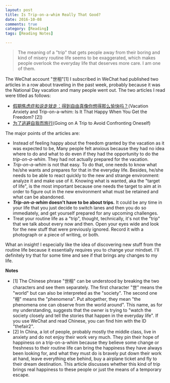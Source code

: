 ```yaml
---
layout: post
title: Is Trip-on-a-whim Really That Good?
date: 2016-10-08
comments: true
category: [Reading]
tags: [Reading Notes]

---
```


> The meaning of a "trip" that gets people away from their boring and kind of misery routine life seems to be exaggerated, which makes people overlook the everyday life that deserves more care. I am one of them.

The WeChat account "世相"[1] I subscribed in WeChat had published two articles in a row about traveling in the past week, probably because it was the National Day vacation and many people went out. The two articles I read were titled as follows:

* [假期焦虑症和说走就走：得到自由真像你想得那么愉快吗？](https://mp.weixin.qq.com/s?__biz=MzI2OTA3MTA5Mg==&mid=2651749385&idx=1&sn=72501c4527421758645b64d7ce66a8f5&chksm=f11f3b92c668b284d0668b7264a3ed6fc4a3670b52bcde3b24954673adf8c1f4682da47f31ea&mpshare=1&scene=1&srcid=1008F1eGNcGTvkjxF2wB8L2a&key=79512945a1fcb0e2fc92017e42b58634b9de63e3ffbefcc782c1578f58169d345e0b51fe07c4f4422c91fe3aec8ed345&ascene=0&uin=MjAxMzgyODc2Mg%3D%3D)(Vacation Anxiety and Trip-on-a-whim: Is It That Happy When You Get the Freedom? [2])
* [为了逃避自我而旅行](https://mp.weixin.qq.com/s?__biz=MzI2OTA3MTA5Mg==&mid=2651749386&idx=1&sn=c80d2bf371fea38144025619d21b50a5&chksm=f11f3b91c668b287750625228de63d5038f7f5ede58f5d60df410a2dbd93ebb0a071dc6e1bc8&mpshare=1&scene=1&srcid=1008uexAdCT46qFBnGerN6KV&key=79512945a1fcb0e2da5871d5de3e07d2aeec299826d59068ee4910a2a47d1fb9aee4dd11caf02edab1c74c5a445cf2cb&ascene=0&uin=MjAxMzgyODc2Mg%3D%3D)(Going on A Trip to Avoid Confronting Oneself)

The major points of the articles are:

* Instead of feeling happy about the freedom granted by the vacation as it was expected to be, Many people felt anxious because they had no idea where to do and what to do even if they had the opportunity to do the *trip-on-a-whim*. They had not actually prepared for the vacation.
* *Trip-on-a-whim* is not that easy. To do that, one needs to know what he/she wants and prepares for that in the everyday life. Besides, he/she needs to be able to react quickly to the new and strange environment: analyze it and make use of it. Knowing what is wanted, aka the "target of life", is the most important because one needs the target to aim at in order to figure out in the new environment what must be retained and what can be abandoned.
* **_Trip-on-a-whim_ doesn't have to be about trips.** It could be any time in your life that you just decide to switch lanes and then you do so immediately, and get yourself prepared for any upcoming challenges.
* Treat your routine life as a "trip", thought, technically, it's not the "trip" that we talk about every now and then. Open your eyes wide and look for the new stuff that were previously ignored. Record it with a photograph or a piece of writing, or both.

What an insight! I especially like the idea of discovering new stuff from the routine life because it essentially requires you to change your mindset. I'll definitely try that for some time and see if that brings any changes to my life.

**Notes**

* [1] The Chinese phrase "世相" can be understood by breaking the two characters and see them separately. The first character "世" means the "world" but can also be interpreted as the "society". The second one "相" means the "phenomena". Put altogether, they mean "the phenomena one can observe from the world around". This name, as for my understanding, suggests that the owner is trying to "watch the society closely and tell the stories that happen in the everyday life". If you use WeChat and read Chinese, you can find him with the ID "thefair2".
* [2] In China, a lot of people, probably mostly the middle class, live in anxiety and do not enjoy their work very much. They pin their hope of happiness on a trip-on-a-whim because they believe some change or freshness to their routine life can bring the happiness they have always been looking for, and what they must do is bravely put down their work at hand, leave everything else behind, buy a airplane ticket and fly to their dream destination. This article discusses whether this kind of trip brings real happiness to these people or just the means of a temporary escape.
